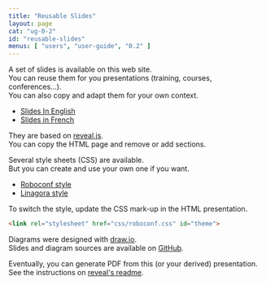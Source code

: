```yaml
---
title: "Reusable Slides"
layout: page
cat: "ug-0-2"
id: "reusable-slides"
menus: [ "users", "user-guide", "0.2" ]
---
```


A set of slides is available on this web site.  
You can reuse them for you presentations (training, courses, conferences...).  
You can also copy and adapt them for your own context.

* [Slides In English](/slides/general/roboconf-presentation.html)
* [Slides in French](/slides/general/presentation-roboconf.html)

They are based on [reveal.js](http://lab.hakim.se/reveal-js).  
You can copy the HTML page and remove or add sections.

Several style sheets (CSS) are available.  
But you can create and use your own one if you want.

* [Roboconf style](/slides/general/css/roboconf.css)
* [Linagora style](/slides/general/css/linagora.css)

To switch the style, update the CSS mark-up in the HTML presentation.

```html
<link rel="stylesheet" href="css/roboconf.css" id="theme">
```

Diagrams were designed with [draw.io](https://www.draw.io).  
Slides and diagram sources are available on [GitHub](https://github.com/roboconf/roboconf.github.io/).

Eventually, you can generate PDF from this (or your derived) presentation.  
See the instructions on [reveal's readme](https://github.com/hakimel/reveal.js#pdf-export).  
